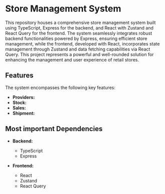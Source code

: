 # Store Management System

This repository houses a comprehensive store management system built using TypeScript, Express for the backend, and React with Zustand and React Query for the frontend. The system seamlessly integrates robust backend functionalities powered by Express, ensuring efficient store management, while the frontend, developed with React, incorporates state management through Zustand and data fetching capabilities via React Query. This project represents a powerful and well-rounded solution for enhancing the management and user experience of retail stores.


## Features

The system encompasses the following key features:

- **Providers:** 
- **Stock:** 
- **Sales:** 
- **Shipment:**

## Most important Dependencies

- **Backend:**
  - TypeScript
  - Express

- **Frontend:**
  - React
  - Zustand 
  - React Query 
